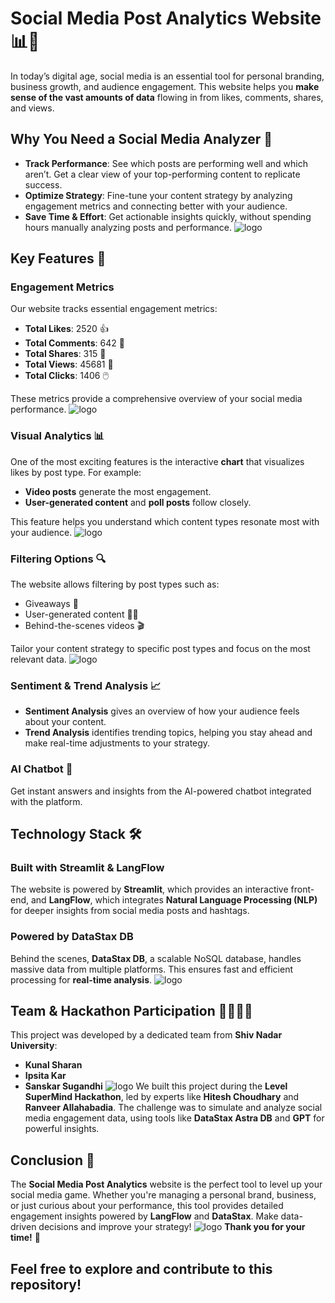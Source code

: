 # Social Media Post Analytics Website 📊📱

In today’s digital age, social media is an essential tool for personal branding, business growth, and audience engagement. This website helps you **make sense of the vast amounts of data** flowing in from likes, comments, shares, and views.

## Why You Need a Social Media Analyzer 🤔

- **Track Performance**: See which posts are performing well and which aren’t. Get a clear view of your top-performing content to replicate success.
- **Optimize Strategy**: Fine-tune your content strategy by analyzing engagement metrics and connecting better with your audience.
- **Save Time & Effort**: Get actionable insights quickly, without spending hours manually analyzing posts and performance.
![logo](https://github.com/Kunal-sharan/social_analyzer/blob/main/Images%20-/WhatsApp%20Image%202025-01-08%20at%2000.02.50.jpeg)
## Key Features 🚀

### Engagement Metrics
Our website tracks essential engagement metrics:
- **Total Likes**: 2520 👍
- **Total Comments**: 642 💬
- **Total Shares**: 315 🔁
- **Total Views**: 45681 👀
- **Total Clicks**: 1406 🖱️

These metrics provide a comprehensive overview of your social media performance.
![logo](https://github.com/Kunal-sharan/social_analyzer/blob/main/Images%20-/WhatsApp%20Image%202025-01-07%20at%2023.58.38.jpeg)
### Visual Analytics 📊
One of the most exciting features is the interactive **chart** that visualizes likes by post type. For example:
- **Video posts** generate the most engagement.
- **User-generated content** and **poll posts** follow closely.

This feature helps you understand which content types resonate most with your audience.
![logo](https://github.com/Kunal-sharan/social_analyzer/blob/main/Images%20-/langflow_ss_1.png)
### Filtering Options 🔍
The website allows filtering by post types such as:
- Giveaways 🎁
- User-generated content 🙋‍♂️
- Behind-the-scenes videos 🎬

Tailor your content strategy to specific post types and focus on the most relevant data.
![logo](https://github.com/Kunal-sharan/social_analyzer/blob/main/Images%20-/better.webp)
### Sentiment & Trend Analysis 📈
- **Sentiment Analysis** gives an overview of how your audience feels about your content.
- **Trend Analysis** identifies trending topics, helping you stay ahead and make real-time adjustments to your strategy.

### AI Chatbot 🤖
Get instant answers and insights from the AI-powered chatbot integrated with the platform.

## Technology Stack 🛠️

### Built with Streamlit & LangFlow
The website is powered by **Streamlit**, which provides an interactive front-end, and **LangFlow**, which integrates **Natural Language Processing (NLP)** for deeper insights from social media posts and hashtags.

### Powered by DataStax DB
Behind the scenes, **DataStax DB**, a scalable NoSQL database, handles massive data from multiple platforms. This ensures fast and efficient processing for **real-time analysis**.
![logo](https://github.com/Kunal-sharan/social_analyzer/blob/main/Images%20-/boy.jpg)
## Team & Hackathon Participation 👩‍💻👨‍💻

This project was developed by a dedicated team from **Shiv Nadar University**:
- **Kunal Sharan**
- **Ipsita Kar**
- **Sanskar Sugandhi**
![logo](https://github.com/Kunal-sharan/social_analyzer/blob/main/Images%20-/file.jpg)
We built this project during the **Level SuperMind Hackathon**, led by experts like **Hitesh Choudhary** and **Ranveer Allahabadia**. The challenge was to simulate and analyze social media engagement data, using tools like **DataStax Astra DB** and **GPT** for powerful insights.

## Conclusion 🎯

The **Social Media Post Analytics** website is the perfect tool to level up your social media game. Whether you're managing a personal brand, business, or just curious about your performance, this tool provides detailed engagement insights powered by **LangFlow** and **DataStax**. Make data-driven decisions and improve your strategy!
![logo](https://github.com/Kunal-sharan/social_analyzer/blob/main/Images%20-/DALL%C2%B7E%202025-01-05%2021.06.29%20-%20A%20floating%20AI%20character%20of%20a%20girl%20with%20a%20phone%2C%20with%20a%20futuristic%2C%20glowing%20aesthetic.%20The%20girl%20should%20have%20a%20modern%20look%2C%20holding%20a%20smartphone%20in%20one%20.jpg)
**Thank you for your time!** 🙏

## Feel free to explore and contribute to this repository!
